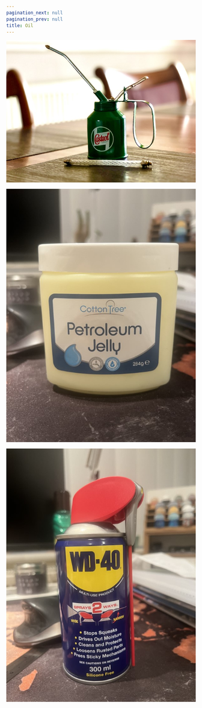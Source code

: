```yaml
---
pagination_next: null
pagination_prev: null
title: Oil
---
```


![Alt text](../../images/oil_can.JPG)

![Alt text](../../images/petrolium_jelly.JPG)

![Alt text](../../images/WD40.JPG)